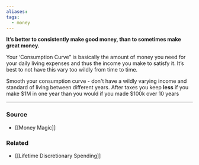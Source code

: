 ```yaml
---
aliases: 
tags:
  - money
---
```

**It’s better to consistently make good money, than to sometimes make great money.**

Your ‘Consumption Curve” is basically the amount of money you need for your daily living expenses and thus the income you make to satisfy it. It’s best to not have this vary too wildly from time to time. 

Smooth your consumption curve - don't have a wildly varying income and standard of living between different years. After taxes you keep **less** if you make $1M in one year than you would if you made $100k over 10 years 

---

### Source
- [[Money Magic]]

### Related
- [[Lifetime Discretionary Spending]]